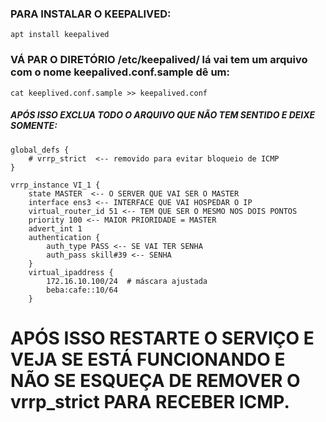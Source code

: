 
### PARA INSTALAR O KEEPALIVED:

```
apt install keepalived
```


### VÁ PAR O DIRETÓRIO /etc/keepalived/ lá vai tem um arquivo com o nome keepalived.conf.sample dê um:

```
cat keeplived.conf.sample >> keepalived.conf
```

##### APÓS ISSO EXCLUA TODO O ARQUIVO QUE NÃO TEM SENTIDO E DEIXE SOMENTE:

```
global_defs {
    # vrrp_strict  <-- removido para evitar bloqueio de ICMP
}

vrrp_instance VI_1 {
    state MASTER  <-- O SERVER QUE VAI SER O MASTER
    interface ens3 <-- INTERFACE QUE VAI HOSPEDAR O IP
    virtual_router_id 51 <-- TEM QUE SER O MESMO NOS DOIS PONTOS
    priority 100 <-- MAIOR PRIORIDADE = MASTER
    advert_int 1
    authentication {
        auth_type PASS <-- SE VAI TER SENHA
        auth_pass skill#39 <-- SENHA
    }
    virtual_ipaddress {
        172.16.10.100/24  # máscara ajustada
        beba:cafe::10/64
    }
```

# APÓS ISSO RESTARTE O SERVIÇO E VEJA SE ESTÁ FUNCIONANDO E NÃO SE ESQUEÇA DE REMOVER O vrrp_strict PARA RECEBER ICMP.